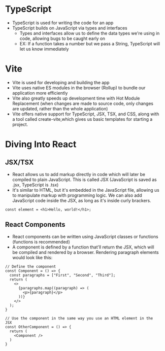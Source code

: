 # TypeScript
* TypeScript is used for writing the code for an app
* TypeScript builds on JavaScript via types and interfaces
  * Types and interfaces allow us to define the data types we're using in code, allowing bugs to be caught early on
  * EX: If a function takes a number but we pass a String, TypeScript will let us know immediately
# Vite
* Vite is used for developing and building the app
* Vite uses native ES modules in the browser (Rollup) to bundle our application more efficiently
* Vite also greatly speeds up development time with Hot Module Replacement (when changes are made to source code, only changes are updated, rather than the whole application)
* Vite offers native support for TypeScript, JSX, TSX, and CSS, along with a tool called create-vite,which gives us basic templates for starting a project.

# Diving Into React
## JSX/TSX
* React allows us to add markup directly in code which will later be compiled to plain JavaScript. This is called JSX (JavaScript is saved as .jsx, TypeScript is .tsx)
* It's similar to HTML, but it's embedded in the JavaScript file, allowing us to manipulate markup with programming logic. We can also add JavaScript code inside the JSX, as long as it's inside curly brackers.
```
const element = <h1>Hello, world!</h1>;
```
## React Components
* React components can be written using JavaScript classes or functions (functions is recommended)
* A component is defined by a function that'll return the JSX, which will be compiled and rendered by a browser. Rendering paragraph elements would look like this:
```
// Define the component
const Component = () => {
  const paragraphs = ["First", "Second", "Third"];
  return (
    <>
      {paragraphs.map((paragraph) => (
        <p>{paragraph}</p>
      ))}
    </>
  );
}

// Use the component in the same way you use an HTML element in the JSX
const OtherComponent = () => {
  return (
    <Component />
  )
}
```

